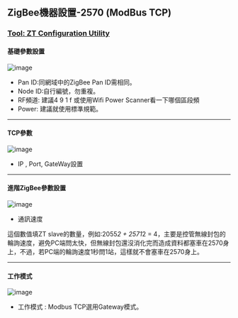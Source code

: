 ## ZigBee機器設置-2570 (ModBus TCP)


### [Tool: ZT Configuration Utility](http://www.icpdas.com/en/download/show.php?num=2845&model=ZT-2018/S)

#### 基礎參數設置

![image](https://user-images.githubusercontent.com/20264622/110278008-63143480-8011-11eb-8bd8-ad30cf5e2e67.png)
 
 - Pan ID:同網域中的ZigBee Pan ID需相同。
 - Node ID:自行編號，勿重複。
 - RF頻道: 建議4 9 1 f 或使用Wifi Power Scanner看一下哪個區段頻
 - Power: 建議就使用標準規範。

 ---
 
#### TCP參數

![image](https://user-images.githubusercontent.com/20264622/110278305-f8afc400-8011-11eb-86d1-568f3c19601f.png)


 - IP , Port, GateWay設置
 
  ---
  
#### 進階ZigBee參數設置
 
 ![image](https://user-images.githubusercontent.com/20264622/110280716-43cbd600-8016-11eb-8158-2e913513d331.png)
 
 - 通訊速度
 
這個數值填ZT slave的數量，例如:2055*2 + 2571*2 = 4，主要是控管無線封包的輪詢速度，避免PC端問太快，但無線封包還沒消化完而造成資料都塞車在2570身上，不過，若PC端的輪詢速度1秒問1站，這樣就不會塞車在2570身上。

  ---
  
#### 工作模式

  ![image](https://user-images.githubusercontent.com/20264622/110280746-50e8c500-8016-11eb-8a3a-b77d99842f51.png)
  
  - 工作模式 : Modbus TCP選用Gateway模式。


   
